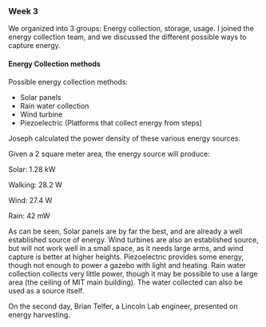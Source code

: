 ### Week 3

We organized into 3 groups: Energy collection, storage, usage. I joined the energy collection team, and we discussed the different possible ways to capture energy. 

#### Energy Collection methods
Possible energy collection methods:
- Solar panels
- Rain water collection
- Wind turbine 
- Piezoelectric (Platforms that collect energy from steps)

Joseph calculated the power density of these various energy sources. 

Given a 2 square meter area, the energy source will produce:

Solar: 1.28 kW

Walking: 28.2 W

Wind: 27.4 W

Rain: 42 mW

As can be seen, Solar panels are by far the best, and are already a well established source of energy. Wind turbines are also an established source, but will not work well in a small space, as it needs large arms, and wind capture is better at higher heights. Piezoelectric provides some energy, though not enough to power a gazebo with light and heating. Rain water collection collects very little power, though it may be possible to use a large area (the ceiling of MIT main building). The water collected can also be used as a source itself. 

On the second day, Brian Telfer, a Lincoln Lab engineer, presented on energy harvesting. 
